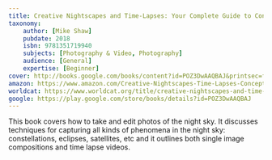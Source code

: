 ```yaml
---
title: Creative Nightscapes and Time-Lapses: Your Complete Guide to Conceptualizing, Planning and Creating Composite Nightscapes and Time-Lapses
taxonomy:
	author: [Mike Shaw]
	pubdate: 2018
	isbn: 9781351719940
	subjects: [Photography & Video, Photography]
	audience: [General]
	expertise: [Beginner]
cover: http://books.google.com/books/content?id=POZ3DwAAQBAJ&printsec=frontcover&img=1&zoom=1&edge=curl&source=gbs_api
amazon: https://www.amazon.com/Creative-Nightscapes-Time-Lapses-Conceptualizing-Composite/dp/1138745456/ref=sr_1_1?keywords=Creative+nightscapes+and+time-lapses+%3A+your+complete+guide+to+conceptualizing%2C+planning+and+creating+composite+nightscapes+and+time-lapses&qid=1570468318&sr=8-1
worldcat: https://www.worldcat.org/title/creative-nightscapes-and-time-lapses-your-complete-guide-to-conceptualizing-planning-and-creating-composite-nightscapes-and-time-lapses/oclc/1062395513&referer=brief_results
google: https://play.google.com/store/books/details?id=POZ3DwAAQBAJ
---
```

This book covers how to take and edit photos of the night sky. It discusses techniques for capturing all kinds of phenomena in the night sky: constellations, eclipses, satellites, etc and it outlines both single image compositions and time lapse videos.